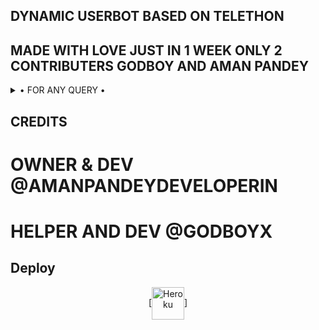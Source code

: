 ## DYNAMIC USERBOT BASED ON TELETHON 

## MADE WITH LOVE JUST IN 1 WEEK ONLY 2 CONTRIBUTERS GODBOY AND AMAN PANDEY

<details>

  <summary> • FOR ANY QUERY • </summary>
<h2 align="center"> <a href="https://t.me/DYNAMICUSERBOTSUPPORT">JOIN OUR SUPPORT GROUP</a></h2>

</details>




## CREDITS 
# OWNER & DEV @AMANPANDEYDEVELOPERIN
# HELPER AND DEV @GODBOYX

## Deploy
<p align="center"><a href="https://heroku.com/deploy?template=https://github.com/TeamDynamic/HEROKU-PACK"> [<img align="center" alt="Heroku" width="52px" src="https://www.nicepng.com/png/full/223-2233246_heroku-logo-salesforce-heroku.png" />]
